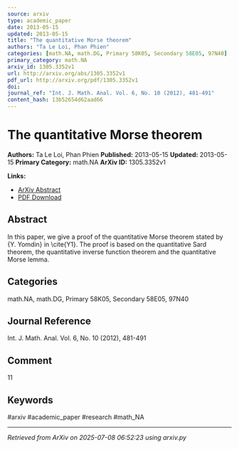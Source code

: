 ```yaml
---
source: arxiv
type: academic_paper
date: 2013-05-15
updated: 2013-05-15
title: "The quantitative Morse theorem"
authors: "Ta Le Loi, Phan Phien"
categories: [math.NA, math.DG, Primary 58K05, Secondary 58E05, 97N40]
primary_category: math.NA
arxiv_id: 1305.3352v1
url: http://arxiv.org/abs/1305.3352v1
pdf_url: http://arxiv.org/pdf/1305.3352v1
doi:
journal_ref: "Int. J. Math. Anal. Vol. 6, No. 10 (2012), 481-491"
content_hash: 13b52654d62aad66
---
```


# The quantitative Morse theorem

**Authors:** Ta Le Loi, Phan Phien
**Published:** 2013-05-15
**Updated:** 2013-05-15
**Primary Category:** math.NA
**ArXiv ID:** 1305.3352v1

**Links:**
- [ArXiv Abstract](http://arxiv.org/abs/1305.3352v1)
- [PDF Download](http://arxiv.org/pdf/1305.3352v1)


## Abstract

In this paper, we give a proof of the quantitative Morse theorem stated by
{Y. Yomdin} in \cite{Y1}. The proof is based on the quantitative Sard theorem,
the quantitative inverse function theorem and the quantitative Morse lemma.

## Categories

math.NA, math.DG, Primary 58K05, Secondary 58E05, 97N40

## Journal Reference

Int. J. Math. Anal. Vol. 6, No. 10 (2012), 481-491


## Comment

11


## Keywords

#arxiv #academic_paper #research #math_NA

---
*Retrieved from ArXiv on 2025-07-08 06:52:23 using arxiv.py*
